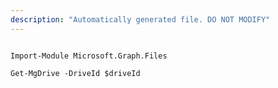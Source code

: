 ```yaml
---
description: "Automatically generated file. DO NOT MODIFY"
---
```


```powershellv1

Import-Module Microsoft.Graph.Files

Get-MgDrive -DriveId $driveId

```